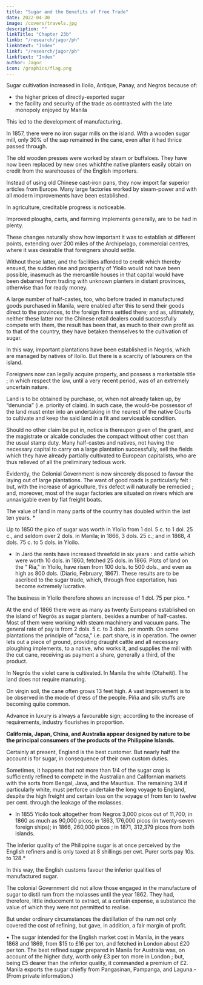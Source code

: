 ```yaml
---
title: "Sugar and the Benefits of Free Trade"
date: 2022-04-30
image: /covers/travels.jpg
description: ""
linkTitle: "Chapter 23b"
linkb: "/research/jagor/ph"
linkbtext: "Index"
linkf: "/research/jagor/ph"
linkftext: "Index"
author: Jagor
icon: /graphics/flag.png
---
```



Sugar cultivation increased in Iloilo, Antique, Panay, and Negros because of:
- the higher prices of directly-exported sugar
- the facility and security of the trade as contrasted with the late monopoly enjoyed by Manila

<!-- , have occasioned a great extension of the cultivation of that article. Not only in Yloílo, but also in  and Negrós, many new plantations have arisen, and the old ones have been enlarged as much as possible; and not less important has been the progress in the  -->

This led to the development of manufacturing.

In 1857, there were no iron sugar mills on the island. With a wooden sugar mill, only 30% of the sap remained in the cane, even after it had thrice passed through. 

The old wooden presses were worked by steam or buffaloes. They have now been replaced by new ones whichthe native planters easily obtain on credit from the warehouses of the English importers. 

Instead of using old Chinese cast-iron pans, they now import far superior articles from Europe. Many large factories worked by steam-power and with all modern improvements have been established. 

In agriculture, creditable progress is noticeable. 

Improved ploughs, carts, and farming implements generally, are to be had in plenty.

These changes naturally show how important it was to establish at different points, extending over 200 miles of the Archipelago, commercial centres, where it was desirable that foreigners should settle. 

Without these latter, and the facilities afforded to credit which thereby ensued, the sudden rise and prosperity of Yloilo would not have been possible, inasmuch as the mercantile houses in that capital would have been debarred from trading with unknown planters in distant provinces, otherwise than for ready money.

A large number of half-castes, too, who before traded in manufactured goods purchased in Manila, were enabled after this to send their goods direct to the provinces, to the foreign firms settled there; and as, ultimately, neither these latter nor the Chinese retail dealers could successfully compete with them, the result has been that, as much to their own profit as to that of the country, they have betaken themselves to the cultivation of sugar.


In this way, important plantations have been established in Negrós, which are managed by natives of Iloílo. But there is a scarcity of labourers on the island.

Foreigners now can legally acquire property, and possess a marketable title ; in which respect the law, until a very recent period, was of an extremely uncertain nature.

Land is to be obtained by purchase, or, when not already taken up, by “denuncia” (i.e. priority of claim). In such case, the would-be possessor of the land must enter into an undertaking in the nearest of the native Courts to cultivate and keep the said land in a fit and serviceable condition. 

Should no other claim be put in, notice is thereupon given of the grant, and the magistrate or alcalde concludes the compact without other cost than the usual stamp duty. Many half-castes and natives, not having the necessary capital to carry on a large plantation successfully, sell the fields which they have already partially cultivated to European capitalists, who are thus relieved of all the preliminary tedious work. 

Evidently, the Colonial Government is now sincerely disposed to favour the laying out of large plantations. The want of good roads is particularly felt : but, with the increase of agriculture, this defect will naturally be remedied ; and, moreover, most of the sugar factories are situated on rivers which are unnavigable even by flat freight boats.

The value of land in many parts of the country has doubled within the last ten years. *

Up to 1850 the pico of sugar was worth in Yloílo from 1 dol. 5 c. to 1 dol. 25 c., and seldom over 2 dols. in Manila; in 1866, 3 dols. 25 c.; and in 1868, 4 dols. 75 c. to 5 dols. in Yloilo.

* In Jaró the rents have increased threefold in six years : and cattle which were worth 10 dols. in 1860, fetched 25 dols. in 1866. Plots of land on the “ Ria," in Yloilo, have risen from 100 dols. to 500 dols., and even as high as 800 dols. (Diario, February, 1867). These results are to be ascribed to the sugar trade, which, through free exportation, has become extremely lucrative.

The business in Yloilo therefore shows an increase of 1 dol. 75 per pico. *

At the end of 1866 there were as many as twenty Europeans established on the island of Negrós as sugar planters, besides a number of half-castes. Most of them were working with steam machinery and vacuum pans. The general rate of pay is from 2 dols. 5 c. to 3 dols. per month. On some plantations the principle of “acsa," i.e. part share, is in operation. The owner lets out a piece of ground, providing draught cattle and all necessary ploughing implements, to a native, who works it, and supplies the mill with the cut cane, receiving as payment a share, generally a third, of the product.

In Negrós the violet cane is cultivated. In Manila the white (Otaheiti). The land does not require manuring.

On virgin soil, the cane often grows 13 feet high. A vast improvement is to be observed in the mode of dress of the people. Piña and silk stuffs are becoming quite common. 

Advance in luxury is always a favourable sign; according to the increase of requirements, industry flourishes in proportion.

**California, Japan, China, and Australia appear designed by nature to be the principal consumers of the products of the Philippine Islands.** 

Certainly at present, England is the best customer. But nearly half the account is for sugar, in consequence of their own custom duties.

Sometimes, it happens that not more than 1/4 of the sugar crop is sufficiently refined to compete in the Australian and Californian markets with the sorts from Bengal, Java, and the Mauritius. The remaining 3/4 if particularly white, must perforce undertake the long voyage to England, despite the high freight and certain loss on the voyage of from ten to twelve per cent. through the leakage of the molasses.

* In 1855 Yloilo took altogether from Negros 3,000 picos out of 11,700; in 1860 as much as 90,000 picos; in 1863, 176,000 picos (in twenty-seven foreign ships); in 1866, 260,000 picos ; in 1871, 312,379 picos from both islands.


The inferior quality of the Philippine sugar is at once perceived by the English refiners and is only taxed at 8 shillings per cwt. Purer sorts pay 10s. to 128.* 

In this way, the English customs favour the inferior qualities of manufactured sugar.

The colonial Government did not allow those engaged in the manufacture of sugar to distil rum from the molasses until the year 1862. They had, therefore, little inducement to extract, at a certain expense, a substance the value of which they were not permitted to realise. 

But under ordinary circumstances the distillation of the rum not only covered the cost of refining, but gave, in addition, a fair margin of profit.

• The sugar intended for the English market cost in Manila, in the years 1868 and 1869, from $15 to £16 per ton, and fetched in London about £20 per ton. The best refined sugar prepared in Manila for Australia was, on account of the higher duty, worth only £3 per ton more in London ; but, being £5 dearer than the inferior quality, it commanded a premium of £2. Manila exports the sugar chiefly from Pangasinan, Pampanga, and Laguna.-(From private information.)

